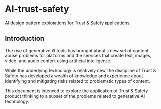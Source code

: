 # AI-trust-safety

AI design pattern explorations for Trust &amp; Safety applications

## Introduction

The rise of generative AI tools has brought about a new set of content abuse problems for platforms and the services that create text, images, video, and audio content using artificial intelligence. 

While the underlying technology is relatively new, the discipline of Trust & Safety has developed a wealth of knowledge and experience about identifying and mitigating risks related to problematic types of content. 

This document is intended to explore the application of Trust & Safety product thinking to a subset of the problems related to generative AI technology. 
